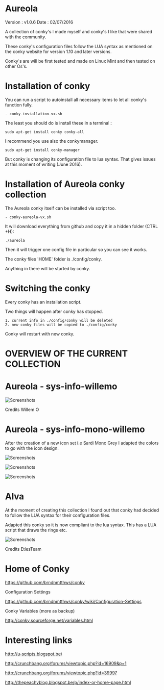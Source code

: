 # Aureola

Version : v1.0.6
Date : 02/07/2016

A collection of conky's I made myself and conky's I like that were shared with the community.

These conky's configuration files follow the LUA syntax as mentioned on the conky website for version 1.10 and later versions.

Conky's are will be first tested and made on Linux Mint and then tested on other Os's.


# Installation of conky

You can run a script to autoinstall all necessary items to let all conky's function fully.

	- conky-installation-vx.sh

The least you should do is install these in a terminal : 

	sudo apt-get install conky conky-all

I recommend you use also the conkymanager.

	sudo apt-get install conky-manager

But conky is changing its configuration file to lua syntax. That gives issues at this moment of writing (June 2016).


# Installation of Aureola conky collection

The Aureola conky itself can be installed via script too.

	- conky-aureola-vx.sh

It will download everything from github and copy it in a hidden folder (CTRL +H):

	./aureola

Then it will trigger one config file in particular so you can see it works.

The conky files 'HOME' folder is ./config/conky.

Anything in there will be started by conky.




# Switching the conky

Every conky has an installation script.

Two things will happen after conky has stopped.

	1. current info in ./config/conky will be deleted
	2. new conky files will be copied to ./config/conky 

Conky will restart with new conky.

# OVERVIEW OF THE CURRENT COLLECTION


# Aureola - sys-info-willemo

![Screenshots](http://i.imgur.com/kqK7j0F.png)

Credits Willem O




# Aureola - sys-info-mono-willemo

After the creation of a new icon set i.e Sardi Mono Grey I adapted the colors to go with the icon design.

![Screenshots](http://i.imgur.com/9CxuMRZ.png)



![Screenshots](http://i.imgur.com/K5yYqEa.png)


![Screenshots](http://i.imgur.com/jd3C2PV.png)

# Alva

At the moment of creating this collection I found out that conky had decided to follow the LUA syntax for their configuration files.

Adapted this conky so it is now compliant to the lua syntax. This has a LUA script that draws the rings etc.

![Screenshots](http://i.imgur.com/DiuiCGu.png)

Credits EtlesTeam






# Home of Conky

https://github.com/brndnmtthws/conky

Configuration Settings

https://github.com/brndnmtthws/conky/wiki/Configuration-Settings

Conky Variables (more as backup)

http://conky.sourceforge.net/variables.html




# Interesting links

http://u-scripts.blogspot.be/

http://crunchbang.org/forums/viewtopic.php?id=16909&p=1

http://crunchbang.org/forums/viewtopic.php?id=39997

http://thepeachyblog.blogspot.be/p/index-or-home-page.html